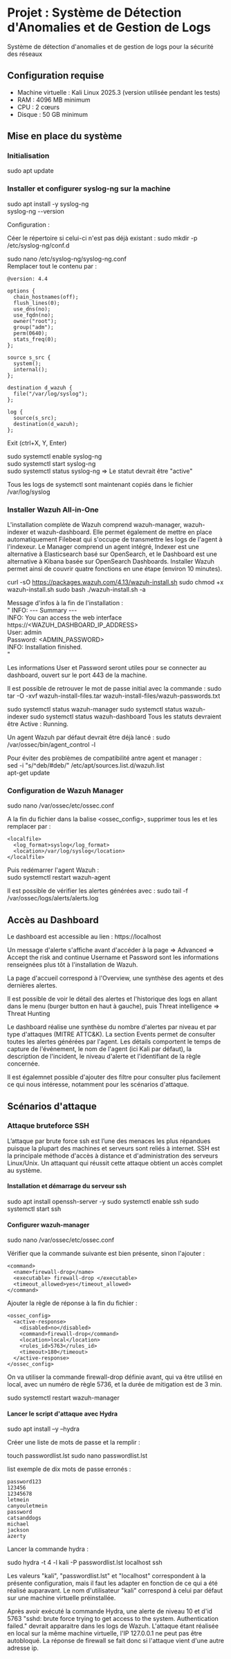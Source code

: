   # Projet : Système de Détection d'Anomalies et de Gestion de Logs

Système de détection d'anomalies et de gestion de logs pour la sécurité des réseaux

## Configuration requise

- Machine virtuelle : Kali Linux 2025.3 (version utilisée pendant les tests)
- RAM : 4096 MB minimum
- CPU : 2 cœurs
- Disque : 50 GB minimum

## Mise en place du système

### Initialisation

sudo apt update

### Installer et configurer syslog-ng sur la machine

sudo apt install -y syslog-ng  
syslog-ng --version  

Configuration :  

Céer le répertoire si celui-ci n'est pas déjà existant :
sudo mkdir -p /etc/syslog-ng/conf.d

sudo nano /etc/syslog-ng/syslog-ng.conf  
Remplacer tout le contenu par :
  
    @version: 4.4
  
    options {
      chain_hostnames(off);
      flush_lines(0);
      use_dns(no);
      use_fqdn(no);
      owner("root");
      group("adm");
      perm(0640);
      stats_freq(0);
    };
    
    source s_src {
      system();
      internal();
    };
    
    destination d_wazuh {
      file("/var/log/syslog");
    };
    
    log {
      source(s_src);
      destination(d_wazuh);
    };

Exit (ctrl+X, Y, Enter)  

sudo systemctl enable syslog-ng  
sudo systemctl start syslog-ng  
sudo systemctl status syslog-ng => Le statut devrait être "active"  

Tous les logs de systemctl sont maintenant copiés dans le fichier /var/log/syslog  
  
### Installer Wazuh All-in-One

L'installation complète de Wazuh comprend wazuh-manager, wazuh-indexer et wazuh-dashboard.
Elle permet également de mettre en place automatiquement Filebeat qui s'occupe de transmettre les logs de l'agent à l'indexeur.
Le Manager comprend un agent intégré, Indexer est une alternative à Elasticsearch basé sur OpenSearch, et le Dashboard est une alternative à Kibana basée sur OpenSearch Dashboards.
Installer Wazuh permet ainsi de couvrir quatre fonctions en une étape (environ 10 minutes).

curl -sO https://packages.wazuh.com/4.13/wazuh-install.sh
sudo chmod +x wazuh-install.sh
sudo bash ./wazuh-install.sh -a

Message d'infos à la fin de l'installation :  
"
INFO: --- Summary ---  
INFO: You can access the web interface https://<WAZUH_DASHBOARD_IP_ADDRESS>  
    User: admin  
    Password: <ADMIN_PASSWORD>  
INFO: Installation finished.  
" 

Les informations User et Password seront utiles pour se connecter au dashboard, ouvert sur le port 443 de la machine.

Il est possible de retrouver le mot de passe initial avec la commande :
sudo tar -O -xvf wazuh-install-files.tar wazuh-install-files/wazuh-passwords.txt

sudo systemctl status wazuh-manager
sudo systemctl status wazuh-indexer
sudo systemctl status wazuh-dashboard
Tous les statuts devraient être Active : Running.

Un agent Wazuh par défaut devrait être déjà lancé :
sudo /var/ossec/bin/agent_control -l

Pour éviter des problèmes de compatibilité antre agent et manager :  
sed -i "s/^deb/#deb/" /etc/apt/sources.list.d/wazuh.list  
apt-get update  

### Configuration de Wazuh Manager

sudo nano /var/ossec/etc/ossec.conf  
  
A la fin du fichier dans la balise <ossec_config>, supprimer tous les <localfile> et les remplacer par :  
  
    <localfile>  
      <log_format>syslog</log_format>  
      <location>/var/log/syslog</location>  
    </localfile>  
  
Puis redémarrer l'agent Wazuh :  
sudo systemctl restart wazuh-agent  

Il est possible de vérifier les alertes générées avec :
sudo tail -f /var/ossec/logs/alerts/alerts.log

## Accès au Dashboard

Le dashboard est accessible au lien : https://localhost

Un message d'alerte s'affiche avant d'accéder à la page => Advanced => Accept the risk and continue
Username et Password sont les informations renseignées plus tôt à l'installation de Wazuh.

La page d'accueil correspond à l'Overview, une synthèse des agents et des dernières alertes.

Il est possible de voir le détail des alertes et l'historique des logs en allant dans le menu (burger button en haut à gauche), puis Threat intelligence => Threat Hunting

Le dashboard réalise une synthèse du nombre d'alertes par niveau et par type d'attaques (MITRE ATTC&K).
La section Events permet de consulter toutes les alertes générées par l'agent.
Les détails comportent le temps de capture de l'événement, le nom de l'agent (ici Kali par défaut), la description de l'incident, le niveau d'alerte et l'identifiant de la règle concernée.

Il est égalemnet possible d'ajouter des filtre pour consulter plus facilement ce qui nous intéresse, notamment pour les scénarios d'attaque.

## Scénarios d'attaque

### Attaque bruteforce SSH

L’attaque par brute force ssh est l’une des menaces les plus répandues puisque la plupart des machines et serveurs sont reliés à internet. SSH est la principale méthode d'accès à distance et d'administration des serveurs Linux/Unix. Un attaquant qui réussit cette attaque obtient un accès complet au système.

#### Installation et démarrage du serveur ssh

sudo apt install openssh-server -y
sudo systemctl enable ssh
sudo systemctl start ssh

#### Configurer wazuh-manager

sudo nano /var/ossec/etc/ossec.conf

Vérifier que la commande suivante est bien présente, sinon l'ajouter :

    <command> 
      <name>firewall-drop</name>
      <executable> firewall-drop </executable>
      <timeout_allowed>yes</timeout_allowed>
    </command>

Ajouter la règle de réponse à la fin du fichier :

    <ossec_config>
      <active-response>
        <disabled>no</disabled>
        <command>firewall-drop</command>
        <location>local</location>
        <rules_id>5763</rules_id>
        <timeout>180</timeout>
      </active-response>
    </ossec_config>

On va utiliser la commande firewall-drop définie avant, qui va être utilisé en local, avec un numéro de règle 5736, et la durée de mitigation est de 3 min.

sudo systemctl restart wazuh-manager

#### Lancer le script d'attaque avec Hydra

sudo apt install –y –hydra

Créer une liste de mots de passe et la remplir :

touch passwordlist.lst
sudo nano passwordlist.lst

list exemple de dix mots de passe erronés :

    password123
    123456
    12345678
    letmein
    canyouletmein
    password
    catsanddogs
    michael
    jackson
    azerty

Lancer la commande hydra :

sudo hydra -t 4 -l kali -P passwordlist.lst localhost ssh

Les valeurs "kali", "passwordlist.lst" et "localhost" correspondent à la présente configuration, mais il faut les adapter en fonction de ce qui a été réalisé auparavant. Le nom d'utilisateur "kali" correspond à celui par défaut sur une machine virtuelle préinstallée.

Après avoir exécuté la commande Hydra, une alerte de niveau 10 et d'id 5763 "sshd: brute force trying to get access to the system. Authentication failed." devrait apparaitre dans les logs de Wazuh.
L'attaque étant réalisée en local sur la même machine virtuelle, l'IP 127.0.0.1 ne peut pas être autobloqué. La réponse de firewall se fait donc si l'attaque vient d'une autre adresse ip.
